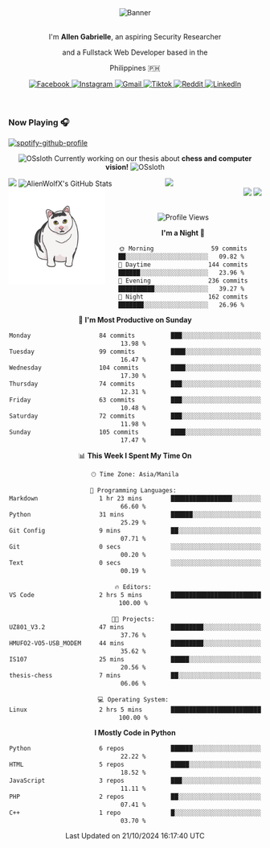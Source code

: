 <!-- AlienWolfX -->
<div align="center">
  <div>
    <!-- ME -->
    <img src="assets/banner.png" alt="Banner" />
    <div>
      <br />
      <p>I'm <b>Allen Gabrielle</b>, an aspiring Security Researcher</p>
      <p>and a Fullstack Web Developer based in the</p>
      <p>Philippines 🇵🇭</p>
    </div>
    <!-- Start Socials -->
    <div style="gap: 4px; align-items: center; margin-top: 10px">
      <a href="https://www.facebook.com/cruizallen">
        <img src="https://img.shields.io/badge/Facebook-blue?logo=facebook" alt="Facebook">
      </a>
      <a href="https://www.instagram.com/cruizallen">
        <img src="https://img.shields.io/badge/Instagram-purple?logo=instagram" alt="Instagram">
      </a>
      <a href="mailto:allengabrielle.cruiz@carsu.edu.ph">
        <img src="https://img.shields.io/badge/Gmail-white?logo=gmail" alt="Gmail">
      </a>
      <a href="https://www.tiktok.com/@cruizallen">
        <img src="https://img.shields.io/badge/Tiktok-black?logo=tiktok" alt="Tiktok">
      </a>
      <a href="https://www.reddit.com/user/AlienWolfX05">
        <img src="https://img.shields.io/badge/Reddit-white?logo=reddit" alt="Reddit">
      </a>
      <a href="https://www.linkedin.com/in/cruizallen">
        <img src="https://img.shields.io/badge/LinkedIn-blue?logo=linkedin" alt="LinkedIn">
      </a>
    </div>
    <!-- End Socials -->
  </div>
</div>

<br />
<br />

### Now Playing 🎧

<div align="left">

[![spotify-github-profile](https://spotify-github-profile.kittinanx.com/api/view?uid=eui8z7q3mzgrl6ogni10r05f6&cover_image=true&theme=novatorem&show_offline=true&background_color=121212&interchange=false&bar_color=53b14f&bar_color_cover=false)](https://spotify-github-profile.kittinanx.com/api/view?uid=eui8z7q3mzgrl6ogni10r05f6&redirect=true)

</div>

<div align="center">

![OSsloth](https://git.io/OSsloth) Currently working on our thesis about **chess and computer vision!** ![OSsloth](https://git.io/OSsloth)

</div>

<img width="38%" align="right" src="https://i.ibb.co/NsqfLfK/AC-Logo-1.png"/> 

<a>
<img width="50%" src="https://github-stats-alpha.vercel.app/api?username=AlienWolfX&cc=151515&tc=fff&ic=0a6da4&bc=151515" />

<img width="50%" src="https://github-readme-streak-stats.herokuapp.com/?user=AlienWolfX&theme=dark&hide_border=true" alt="AlienWolfX's GitHub Stats" />
</a>

<br />

<img align="left" width="38%" src="assets/confused.png" />

<div align="right" >

<img width="50%" src="https://github-readme-stats.vercel.app/api/pin/?username=alienwolfx&repo=thesis-chess&title_color=fff&icon_color=f9f9f9&text_color=9f9f9f&bg_color=151515" />

<img width="50%" src="https://github-readme-stats.vercel.app/api/pin/?username=alienwolfx&repo=UZ801-USB_MODEM&title_color=fff&icon_color=f9f9f9&text_color=9f9f9f&bg_color=151515" />

</div>

<br />

<div align="center">

<!--START_SECTION:waka-->
![Profile Views](http://img.shields.io/badge/Profile%20Views-15-blue)

**I'm a Night 🦉** 

```text
🌞 Morning                59 commits          ██░░░░░░░░░░░░░░░░░░░░░░░   09.82 % 
🌆 Daytime                144 commits         ██████░░░░░░░░░░░░░░░░░░░   23.96 % 
🌃 Evening                236 commits         ██████████░░░░░░░░░░░░░░░   39.27 % 
🌙 Night                  162 commits         ███████░░░░░░░░░░░░░░░░░░   26.96 % 
```
📅 **I'm Most Productive on Sunday** 

```text
Monday                   84 commits          ███░░░░░░░░░░░░░░░░░░░░░░   13.98 % 
Tuesday                  99 commits          ████░░░░░░░░░░░░░░░░░░░░░   16.47 % 
Wednesday                104 commits         ████░░░░░░░░░░░░░░░░░░░░░   17.30 % 
Thursday                 74 commits          ███░░░░░░░░░░░░░░░░░░░░░░   12.31 % 
Friday                   63 commits          ███░░░░░░░░░░░░░░░░░░░░░░   10.48 % 
Saturday                 72 commits          ███░░░░░░░░░░░░░░░░░░░░░░   11.98 % 
Sunday                   105 commits         ████░░░░░░░░░░░░░░░░░░░░░   17.47 % 
```


📊 **This Week I Spent My Time On** 

```text
🕑︎ Time Zone: Asia/Manila

💬 Programming Languages: 
Markdown                 1 hr 23 mins        █████████████████░░░░░░░░   66.60 % 
Python                   31 mins             ██████░░░░░░░░░░░░░░░░░░░   25.29 % 
Git Config               9 mins              ██░░░░░░░░░░░░░░░░░░░░░░░   07.71 % 
Git                      0 secs              ░░░░░░░░░░░░░░░░░░░░░░░░░   00.20 % 
Text                     0 secs              ░░░░░░░░░░░░░░░░░░░░░░░░░   00.19 % 

🔥 Editors: 
VS Code                  2 hrs 5 mins        █████████████████████████   100.00 % 

🐱‍💻 Projects: 
UZ801_V3.2               47 mins             █████████░░░░░░░░░░░░░░░░   37.76 % 
HMUFO2-VO5-USB_MODEM     44 mins             █████████░░░░░░░░░░░░░░░░   35.62 % 
IS107                    25 mins             █████░░░░░░░░░░░░░░░░░░░░   20.56 % 
thesis-chess             7 mins              ██░░░░░░░░░░░░░░░░░░░░░░░   06.06 % 

💻 Operating System: 
Linux                    2 hrs 5 mins        █████████████████████████   100.00 % 
```

**I Mostly Code in Python** 

```text
Python                   6 repos             ██████░░░░░░░░░░░░░░░░░░░   22.22 % 
HTML                     5 repos             █████░░░░░░░░░░░░░░░░░░░░   18.52 % 
JavaScript               3 repos             ███░░░░░░░░░░░░░░░░░░░░░░   11.11 % 
PHP                      2 repos             ██░░░░░░░░░░░░░░░░░░░░░░░   07.41 % 
C++                      1 repo              █░░░░░░░░░░░░░░░░░░░░░░░░   03.70 % 
```




 Last Updated on 21/10/2024 16:17:40 UTC
<!--END_SECTION:waka-->

</div>
